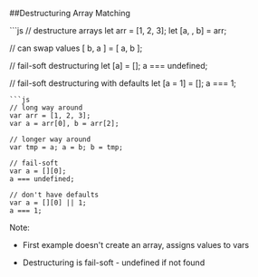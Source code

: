 ##Destructuring
Array Matching
<!-- .element: class="small" -->

<div class="split-container">
```js
// destructure arrays
let arr = [1, 2, 3];
let [a, , b] = arr;

// can swap values
[ b, a ] = [ a, b ];

// fail-soft destructuring
let [a] = [];
a === undefined;

// fail-soft destructuring with defaults
let [a = 1] = [];
a === 1;
```
```js
// long way around
var arr = [1, 2, 3];
var a = arr[0], b = arr[2];

// longer way around
var tmp = a; a = b; b = tmp;

// fail-soft
var a = [][0];
a === undefined;

// don't have defaults
var a = [][0] || 1;
a === 1;
```
Note:
- First example doesn't create an array, assigns values to vars

- Destructuring is fail-soft - undefined if not found
